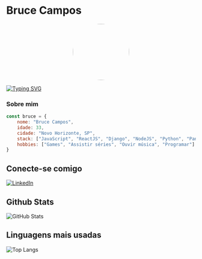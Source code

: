 # Bruce Campos 
<div align="center">
  <img style="border-radius:100px;" height="150" src="https://pm1.aminoapps.com/7018/35d28a27e2c593b87a7ae6e1a58fbad2277fe19br1-600-600v2_hq.jpg"  />
</div>

[![Typing SVG](https://readme-typing-svg.demolab.com?font=Fira+Code&pause=1000&width=435&lines=Oi%2C+meu+nome+%C3%A9+Bruce+;Bem+vindo+ao+meu+perfil+do+GitHub+%3AD)](https://git.io/typing-svg)
### Sobre mim
```javascript
const bruce = {
    nome: "Bruce Campos",
    idade: 33,
    cidade: "Novo Horizonte, SP",
    stack: ["JavaScript", "ReactJS", "Django", "NodeJS", "Python", "Pandas", "Numpy", "Matplotlib", "Seaborn", "Scikit-learn", "SQL", "MySQL", "MongoDB", "Git", "GitHub"],
    hobbies: ["Games", "Assistir séries", "Ouvir música", "Programar"]
}
```



## Conecte-se comigo
[![LinkedIn](https://img.shields.io/badge/LinkedIn-000?style=for-the-badge&logo=linkedin&logoColor=0E76A8)](https://www.linkedin.com/in/camposbruce/)


## Github Stats
![GitHub Stats](https://github-readme-stats.vercel.app/api?username=BruceCampos&&theme=codeSTACKr&show_icons=true)




## Linguagens mais usadas
![Top Langs](https://github-readme-stats-git-masterrstaa-rickstaa.vercel.app/api/top-langs/?username=BruceCampos&theme=codeSTACKr&show_icons=true)
